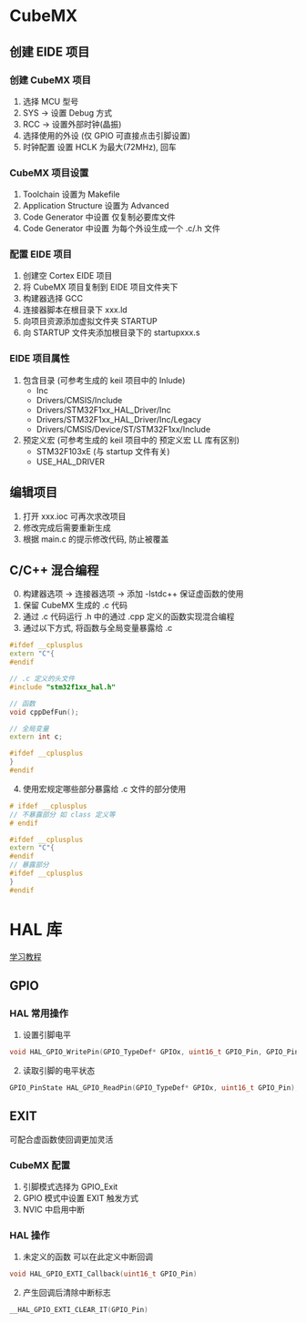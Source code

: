 # CubeMX
## 创建 EIDE 项目
### 创建 CubeMX 项目
1. 选择 MCU 型号
2. SYS -> 设置 Debug 方式
3. RCC -> 设置外部时钟(晶振)
4. 选择使用的外设 (仅 GPIO 可直接点击引脚设置)
5. 时钟配置 设置 HCLK 为最大(72MHz), 回车

### CubeMX 项目设置
1. Toolchain 设置为 Makefile
2. Application Structure 设置为 Advanced
3. Code Generator 中设置 仅复制必要库文件
4. Code Generator 中设置 为每个外设生成一个 .c/.h 文件

### 配置 EIDE 项目
1. 创建空 Cortex EIDE 项目
2. 将 CubeMX 项目复制到 EIDE 项目文件夹下
2. 构建器选择 GCC
3. 连接器脚本在根目录下 xxx.ld
4. 向项目资源添加虚拟文件夹 STARTUP
5. 向 STARTUP 文件夹添加根目录下的 startupxxx.s

### EIDE 项目属性
1. 包含目录 (可参考生成的 keil 项目中的 Inlude)
    * Inc
    * Drivers/CMSIS/Include
    * Drivers/STM32F1xx_HAL_Driver/Inc
    * Drivers/STM32F1xx_HAL_Driver/Inc/Legacy
    * Drivers/CMSIS/Device/ST/STM32F1xx/Include
2. 预定义宏 (可参考生成的 keil 项目中的 预定义宏 LL 库有区别)
    * STM32F103xE (与 startup 文件有关)
    * USE_HAL_DRIVER 

## 编辑项目
1. 打开 xxx.ioc 可再次求改项目
2. 修改完成后需要重新生成
3. 根据 main.c 的提示修改代码, 防止被覆盖

## C/C++ 混合编程
0. 构建器选项 -> 连接器选项 -> 添加 -lstdc++ 保证虚函数的使用
1. 保留 CubeMX 生成的 .c 代码
2. 通过 .c 代码运行 .h 中的通过 .cpp 定义的函数实现混合编程
3. 通过以下方式, 将函数与全局变量暴露给 .c
```c++
#ifdef __cplusplus
extern "C"{
#endif

// .c 定义的头文件
#include "stm32f1xx_hal.h"

// 函数
void cppDefFun();

// 全局变量
extern int c;

#ifdef __cplusplus
}
#endif
```

4. 使用宏规定哪些部分暴露给 .c 文件的部分使用
```c++
# ifdef __cplusplus
// 不暴露部分 如 class 定义等
# endif

#ifdef __cplusplus
extern "C"{
#endif
// 暴露部分
#ifdef __cplusplus
}
#endif
```

# HAL 库
[学习教程](http://www.openedv.com/forum.php?mod=viewthread&tid=309468&highlight=hal%BF%E2)

## GPIO
### HAL 常用操作
1. 设置引脚电平
```c
void HAL_GPIO_WritePin(GPIO_TypeDef* GPIOx, uint16_t GPIO_Pin, GPIO_PinState PinState);
```
2. 读取引脚的电平状态
```c
GPIO_PinState HAL_GPIO_ReadPin(GPIO_TypeDef* GPIOx, uint16_t GPIO_Pin);
```

## EXIT
可配合虚函数使回调更加灵活

### CubeMX 配置
1. 引脚模式选择为 GPIO_Exit
2. GPIO 模式中设置 EXIT 触发方式
3. NVIC 中启用中断
### HAL 操作
1. 未定义的函数 可以在此定义中断回调
```c++
void HAL_GPIO_EXTI_Callback(uint16_t GPIO_Pin)
```
2. 产生回调后清除中断标志
```c++
__HAL_GPIO_EXTI_CLEAR_IT(GPIO_Pin)
```


